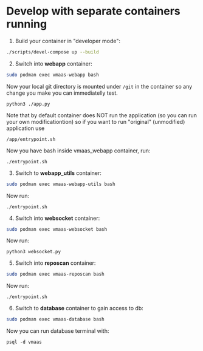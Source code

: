 # Develop with separate containers running
1. Build your container in "developer mode":
~~~bash
./scripts/devel-compose up --build
~~~
2. Switch into **webapp** container:
~~~bash
sudo podman exec vmaas-webapp bash
~~~
Now your local git directory is mounted under `/git` in the container so any change
you make you can immediatelly test.

```python3 ./app.py```

Note that by default container does NOT run the application 
(so you can run your own modificationtion)
so if you want to run "original" (unmodified) application use

```/app/entrypoint.sh```

Now you have bash inside vmaas_webapp container, run: 

```./entrypoint.sh```

3. Switch to **webapp_utils** container:
~~~bash
sudo podman exec vmaas-webapp-utils bash
~~~
Now run:

```./entrypoint.sh```

4. Switch into **websocket** container:
~~~bash
sudo podman exec vmaas-websocket bash
~~~
Now run:

```python3 websocket.py```

5. Switch into **reposcan** container:
~~~bash
sudo podman exec vmaas-reposcan bash
~~~
Now run:

```./entrypoint.sh```

6. Switch to **database** container to gain access to db:
~~~bash
sudo podman exec vmaas-database bash
~~~
Now you can run database terminal with:

```psql -d vmaas```
